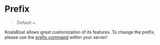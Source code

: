 # Prefix
> Default `=`.

KoalaBoat allows great customization of its features. To change the prefix, please use the [prefix command](/commands/settings/set-preifx.md) within your server!